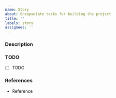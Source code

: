 ```yaml
---
name: Story
about: Encapsulate tasks for building the project
title: ''
labels: story
assignees: ''
---
```


### Description

<!-- brief description of what this story will accomplish -->

### TODO

<!-- TODO list in check list form -->

- [ ] TODO

### References

<!-- list of references to help perform the TODOs -->

- Reference
